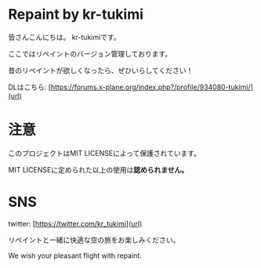# Repaint by kr-tukimi

皆さんこんにちは。
kr-tukimiです。

ここではリペイントのバージョン管理しております。

昔のリペイントが欲しくなったら、ぜひいらしてください！

DLはこちら: [https://forums.x-plane.org/index.php?/profile/934080-tukimi/](url)


# 注意

このプロジェクトはMIT LICENSEによって保護されています。

MIT LICENSEに定められた以上の使用は**認められません。**

# SNS

twitter: [https://twitter.com/kr_tukimi](url)

リペイントと一緒に快適な空の旅をお楽しみください。

We wish your pleasant flight with repaint.
